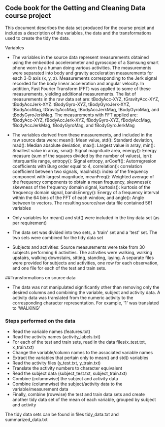 ## Code book for the Getting and Cleaning Data course project

This document describes the data set produced for the course projet and includes a description of the variables, the data and the transformations used to create the tidy the data.

Variables
* The variables in the source data represent measurements obtained using the embedded accelerometer and gyroscope of a Samsung smart phone worn by a human doing various activities.  The measurements were separated into body and gravity acceleration measurements for each 3-D axis (x, y, z).  Measurements corresponding to the Jerk signal recorded for the body linear acceleration and angular velocity.  In addition, Fast Fourier Transform (FFT) was applied to some of these measurements, yielding additional measurements.  The list of measurements in the raw data set are:  tBodyAcc-XYZ, tGravityAcc-XYZ, tBodyAccJerk-XYZ. tBodyGyro-XYZ, tBodyGyroJerk-XYZ, tBodyAccMag, tGravityAccMag, tBodyAccJerkMag, tBodyGyroMag, and tBodyGyroJerkMag.  The measurements with FFT applied are: fBodyAcc-XYZ, fBodyAccJerk-XYZ, fBodyGyro-XYZ, fBodyAccMag, fBodyAccJerkMag, fBodyGyroMag, and fBodyGyroJerkMag 

* The variables derived from these measurements, and included in the raw source data were: 
mean(): Mean value,
std(): Standard deviation,
mad(): Median absolute deviation,
max(): Largest value in array,
min(): Smallest value in array,
sma(): Signal magnitude area,
energy(): Energy measure (sum of the squares divided by the number of values),
iqr(): Interquartile range,
entropy(): Signal entropy,
arCoeff(): Autorregresion coefficients with Burg order equal to 4,
correlation(): correlation coefficient between two signals,
maxInds(): index of the frequency component with largest magnitude,
meanFreq(): Weighted average of the frequency components to obtain a mean frequency,
skewness(): skewness of the frequency domain signal,
kurtosis(): kurtosis of the frequency domain signal, 
bandsEnergy(): Energy of a frequency interval within the 64 bins of the FFT of each window,
and angle(): Angle between to vectors.  The resulting source/raw data file contained 561 variables

* Only variables for mean() and std() were included in the tiny data set (as per requirement)
* The data set was divided into two sets, a 'train' set and a 'test' set. The two sets were combined for the tidy data set

* Subjects and activities: Source measurements were take from 30 subjects performing 6 activities.  The activities were walking, walking upstairs, walking downstairs, sitting, standing, laying.  A separate files were provided for subjects and activities, one row for each observation, and one file for each of the test and train sets.

##Transformations on source data
* The data was not manipulated significantly other than removing only the desired columns and combining the variable, subject and activity data.  A activity data was translated from the numeric activity to the corresponding character representation.  For example, '1' was translated to 'WALKING'

### Steps performed on the data
* Read the variable names (features.txt)
* Read the activity names (activity_labels.txt)
* For each of the test and train sets, read in the data files(x_test.txt, x_train.txt)
* Change the variable/column names to the associated variable names
* Extract the variables that pertain only to mean() and std() variables
* Read the activity files (y_test.txt, y_train.txt)
* Translate the activity numbers to character equivalent
* Read the subject data (subject_test.txt, subject_train.txt)
* Combine (columnwise) the subject and activity data
* Combine (columnwise) the subject/activity data to the variable/measurement data
* Finally, combine (rowwise) the test and train data sets and create another tidy data set of the mean of each variable, grouped by subject and activity

The tidy data sets can be found in files tidy_data.txt and summarized_data.txt

